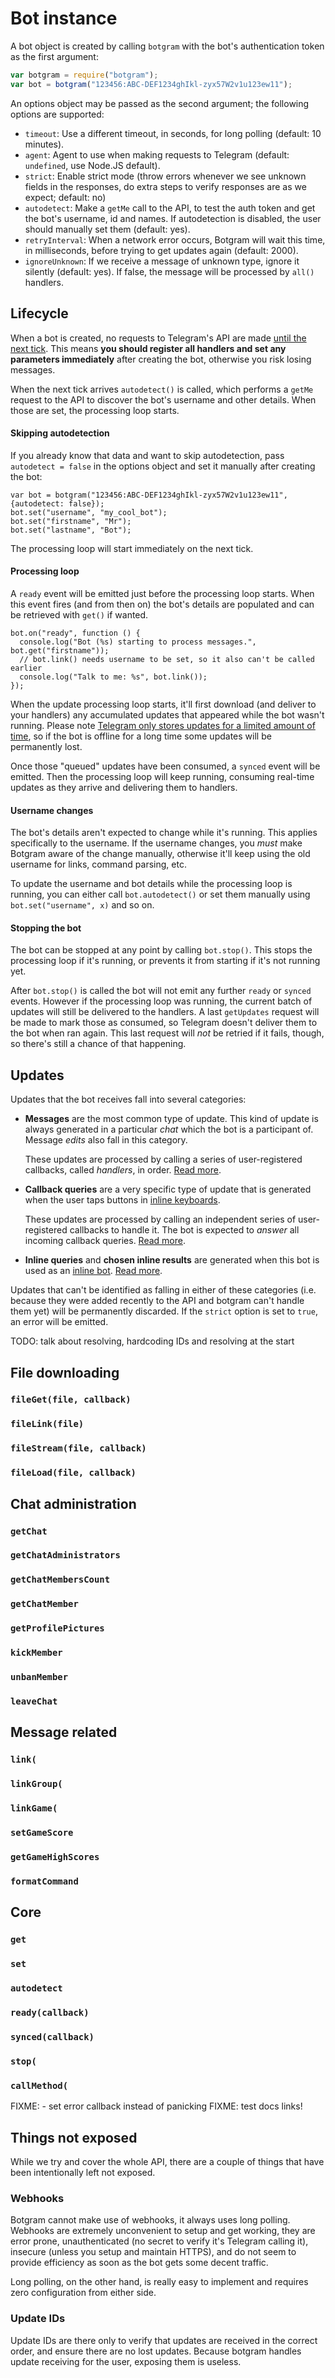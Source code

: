 # Bot instance

A bot object is created by calling `botgram` with the bot's
authentication token as the first argument:

~~~ js
var botgram = require("botgram");
var bot = botgram("123456:ABC-DEF1234ghIkl-zyx57W2v1u123ew11");
~~~

An options object may be passed as the second argument;
the following options are supported:

 - `timeout`: Use a different timeout, in seconds, for long polling (default: 10 minutes).
 - `agent`: Agent to use when making requests to Telegram (default: `undefined`, use Node.JS default).
 - `strict`: Enable strict mode (throw errors whenever we see unknown fields in the
   responses, do extra steps to verify responses are as we expect; default: no)
 - `autodetect`: Make a `getMe` call to the API, to test the auth token and get the bot's
   username, id and names. If autodetection is disabled, the user should manually set them (default: yes).
 - `retryInterval`: When a network error occurs, Botgram will wait this time, in milliseconds, before trying to get updates again (default: 2000).
 - `ignoreUnknown`: If we receive a message of unknown type, ignore it silently (default: yes).
   If false, the message will be processed by `all()` handlers.


## Lifecycle

When a bot is created, no requests to Telegram's API are made [until
the next tick](https://nodejs.org/api/process.html#process_process_nexttick_callback_args).
This means **you should register all handlers and set any parameters
immediately** after creating the bot, otherwise you risk losing messages.

When the next tick arrives `autodetect()` is called, which
performs a `getMe` request to the API to discover the bot's username
and other details. When those are set, the processing loop starts.

#### Skipping autodetection

If you already know that data and want to skip autodetection, pass
`autodetect = false` in the options object and set it manually after
creating the bot:

    var bot = botgram("123456:ABC-DEF1234ghIkl-zyx57W2v1u123ew11", {autodetect: false});
    bot.set("username", "my_cool_bot");
    bot.set("firstname", "Mr");
    bot.set("lastname", "Bot");

The processing loop will start immediately on the next tick.

#### Processing loop

A `ready` event will be emitted just before the processing loop starts.
When this event fires (and from then on) the bot's details are populated
and can be retrieved with `get()` if wanted.

    bot.on("ready", function () {
      console.log("Bot (%s) starting to process messages.", bot.get("firstname"));
      // bot.link() needs username to be set, so it also can't be called earlier
      console.log("Talk to me: %s", bot.link());
    });

When the update processing loop starts, it'll first download (and deliver
to your handlers) any accumulated updates that appeared while the bot wasn't
running. Please note [Telegram only stores updates for a limited amount of
time](), so if the bot is offline for a long time some updates will be permanently
lost.

Once those "queued" updates have been consumed, a `synced` event will be emitted.
Then the processing loop will keep running, consuming real-time updates as they
arrive and delivering them to handlers.

#### Username changes

The bot's details aren't expected to change while it's running.
This applies specifically to the username. If the username changes,
you *must* make Botgram aware of the change manually, otherwise it'll
keep using the old username for links, command parsing, etc.

To update the username and bot details while the processing loop is running,
you can either call `bot.autodetect()` or set them manually using
`bot.set("username", x)` and so on.

#### Stopping the bot

The bot can be stopped at any point by calling `bot.stop()`. This stops the
processing loop if it's running, or prevents it from starting if it's not
running yet.

After `bot.stop()` is called the bot will not emit any further `ready` or
`synced` events. However if the processing loop was running, the current
batch of updates will still be delivered to the handlers. A last
`getUpdates` request will be made to mark those as consumed, so Telegram
doesn't deliver them to the bot when ran again. This last request will *not*
be retried if it fails, though, so there's still a chance of that happening.


## Updates

Updates that the bot receives fall into several categories:

 - **Messages** are the most common type of update. This kind of update is
   always generated in a particular *chat* which the bot is a participant of.
   Message *edits* also fall in this category.
   
   These updates are processed by calling a series of user-registered callbacks,
   called *handlers*, in order. [Read more][handlers].

 - **Callback queries** are a very specific type of update that is generated
   when the user taps buttons in [inline keyboards][inlineKeyboard].
   
   These updates are processed by calling an independent series of user-registered
   callbacks to handle it. The bot is expected to *answer* all incoming callback
   queries. [Read more][callback].

 - **Inline queries** and **chosen inline results** are generated when this
   bot is used as an [inline bot][inline mode]. [Read more][inline].

Updates that can't be identified as falling in either of these categories (i.e.
because they were added recently to the API and botgram can't handle them yet)
will be permanently discarded. If the `strict` option is set to `true`, an error
will be emitted.

TODO: talk about resolving, hardcoding IDs and resolving at the start


## File downloading

### `fileGet(file, callback)`

### `fileLink(file)`

### `fileStream(file, callback)`

### `fileLoad(file, callback)`


## Chat administration

### `getChat`

### `getChatAdministrators`

### `getChatMembersCount`

### `getChatMember`

### `getProfilePictures`

### `kickMember`

### `unbanMember`

### `leaveChat`


## Message related

### `link(`

### `linkGroup(`

### `linkGame(`

### `setGameScore`

### `getGameHighScores`

### `formatCommand`


## Core

### `get`

### `set`

### `autodetect`

### `ready(callback)`

### `synced(callback)`

### `stop(`

### `callMethod(`

FIXME: - set error callback instead of panicking
FIXME: test docs links!


## Things not exposed

While we try and cover the whole API, there are a couple of
things that have been intentionally left not exposed.

### Webhooks

Botgram cannot make use of webhooks, it always uses long polling.
Webhooks are extremely unconvenient to setup and get working,
they are error prone, unauthenticated (no secret to verify it's
Telegram calling it), insecure (unless you setup and maintain HTTPS),
and do not seem to provide efficiency as soon as the bot gets
some decent traffic.

Long polling, on the other hand, is really easy to implement and
requires zero configuration from either side.

### Update IDs

Update IDs are there only to verify that updates are received in
the correct order, and ensure there are no lost updates. Because
botgram handles update receiving for the user, exposing them
is useless.



[handlers]: handlers.md
[callback]: callback.md
[inline]: inline.md
[inline mode]: https://core.telegram.org/bots/api#inline-mode
[inlineKeyboard]: reply.md#inlinekeyboardkeys
